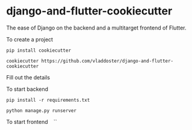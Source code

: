 # django-and-flutter-cookiecutter

The ease of Django on the backend and a multitarget frontend of Flutter. 

To create a project

`pip install cookiecutter`

`cookiecutter https://github.com/vladdoster/django-and-flutter-cookiecutter`

Fill out the details

To start backend

`pip install -r requirements.txt`

`python manage.py runserver`

To start frontend
``
``
``

